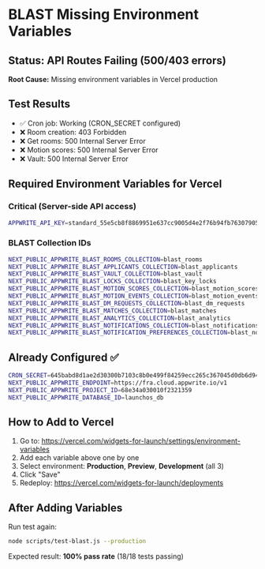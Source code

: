 # BLAST Missing Environment Variables

## Status: API Routes Failing (500/403 errors)

**Root Cause:** Missing environment variables in Vercel production

## Test Results
- ✅ Cron job: Working (CRON_SECRET configured)
- ❌ Room creation: 403 Forbidden
- ❌ Get rooms: 500 Internal Server Error
- ❌ Motion scores: 500 Internal Server Error
- ❌ Vault: 500 Internal Server Error

## Required Environment Variables for Vercel

### Critical (Server-side API access)
```bash
APPWRITE_API_KEY=standard_55e5cb8f8869951e637cc9005d4e2f76b94fb76307905e8ee555c3c52bd2ba6c7eba85edeea800b62cc060a851727ad3b5353a2d47f6867551fea378fa74f5aa2319071ba24358610a1b745de1394c6532c29296967d3381dc7d6d62179645e3ea4a1322e4f6f4769dea0b7ac1dd7706a348116c9eb3738a9fdbfaa6f79c5ece
```

### BLAST Collection IDs
```bash
NEXT_PUBLIC_APPWRITE_BLAST_ROOMS_COLLECTION=blast_rooms
NEXT_PUBLIC_APPWRITE_BLAST_APPLICANTS_COLLECTION=blast_applicants
NEXT_PUBLIC_APPWRITE_BLAST_VAULT_COLLECTION=blast_vault
NEXT_PUBLIC_APPWRITE_BLAST_LOCKS_COLLECTION=blast_key_locks
NEXT_PUBLIC_APPWRITE_BLAST_MOTION_SCORES_COLLECTION=blast_motion_scores
NEXT_PUBLIC_APPWRITE_BLAST_MOTION_EVENTS_COLLECTION=blast_motion_events
NEXT_PUBLIC_APPWRITE_BLAST_DM_REQUESTS_COLLECTION=blast_dm_requests
NEXT_PUBLIC_APPWRITE_BLAST_MATCHES_COLLECTION=blast_matches
NEXT_PUBLIC_APPWRITE_BLAST_ANALYTICS_COLLECTION=blast_analytics
NEXT_PUBLIC_APPWRITE_BLAST_NOTIFICATIONS_COLLECTION=blast_notifications
NEXT_PUBLIC_APPWRITE_BLAST_NOTIFICATION_PREFERENCES_COLLECTION=blast_notification_preferences
```

## Already Configured ✅
```bash
CRON_SECRET=645babd8d1ae2d30300b7103c8b0e499f84259ecc265c367045d0db6d9473ba6
NEXT_PUBLIC_APPWRITE_ENDPOINT=https://fra.cloud.appwrite.io/v1
NEXT_PUBLIC_APPWRITE_PROJECT_ID=68e34a030010f2321359
NEXT_PUBLIC_APPWRITE_DATABASE_ID=launchos_db
```

## How to Add to Vercel

1. Go to: https://vercel.com/widgets-for-launch/settings/environment-variables
2. Add each variable above one by one
3. Select environment: **Production**, **Preview**, **Development** (all 3)
4. Click "Save"
5. Redeploy: https://vercel.com/widgets-for-launch/deployments

## After Adding Variables

Run test again:
```bash
node scripts/test-blast.js --production
```

Expected result: **100% pass rate** (18/18 tests passing)
